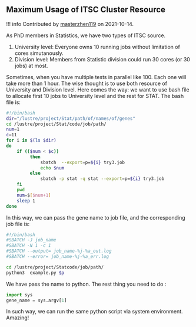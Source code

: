 ## Maximum Usage of ITSC Cluster Resource

!!! info
    Contributed by [masterzhen119](https://github.com/masterzhen119) on 2021-10-14.

As PhD members in Statistics, we have two types of ITSC source.

1. University level: Everyone owns 10 running jobs without limitation of cores simutanously.
2. Division level: Members from Statistic division could run 30 cores (or 30 jobs) at most.

Sometimes, when you have multiple tests in parallel like 100. Each one will take more than 1 hour. The wise thought is to use both resource of University  and Division level.
Here comes the way: we want to use bash file to allocate first 10 jobs to University level and the rest for STAT.
The bash file is:

```bash
#!/bin/bash
dir="/lustre/project/Stat/path/of/names/of/genes"
cd /lustre/project/Stat/code/job/path/
num=1
c=11
for i in $(ls $dir)
do
    if (($num < $c))
         then
             sbatch  --export=p=${i} try3.job
             echo $num
         else
             sbatch -p stat -q stat --export=p=${i} try3.job
    fi
    pwd
    num=$[$num+1]
    sleep 1
done
```

In this way, we can pass the gene name to job file, and the corresponding job file is:

```bash
#!/bin/bash
#SBATCH -J job_name
#SBATCH -N 1 -c 1
#SBATCH --output= job_name-%j-%a_out.log
#SBATCH --error= job_name-%j-%a_err.log

cd /lustre/project/Statcode/job/path/
python3  example.py $p
```

We have pass the name to python. The rest thing you need to do :

```python
import sys
gene_name = sys.argv[1]
```
In such way, we can run the same python script via system environment. Amazing!
